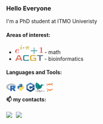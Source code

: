 ### Hello Everyone
I'm a PhD student at ITMO Univeristy

#### Areas of interest:
- <img src = "./icons/math.svg" width = "75"> - math
- <img src = "./icons/bioinformatics_v1.svg" width = "75"> - bioinformatics
#### Languages and Tools:
<img align="left" width="26px" src="https://raw.githubusercontent.com/github/explore/80688e429a7d4ef2fca1e82350fe8e3517d3494d/topics/r/r.png" />
<img align="left" width="26px" src="https://raw.githubusercontent.com/github/explore/80688e429a7d4ef2fca1e82350fe8e3517d3494d/topics/python/python.png" />
<img align="left" width="26px" src="https://raw.githubusercontent.com/github/explore/80688e429a7d4ef2fca1e82350fe8e3517d3494d/topics/cpp/cpp.png" />
<img align="left" width="26px" src="https://raw.githubusercontent.com/github/explore/80688e429a7d4ef2fca1e82350fe8e3517d3494d/topics/latex/latex.png" />
<img align="left" width="26px" src=https://raw.githubusercontent.com/github/explore/80688e429a7d4ef2fca1e82350fe8e3517d3494d/topics/jupyter-notebook/jupyter-notebook.png />
<br/>

#### 📫 my contacts:
[<img align="left" width="26px" src="https://cdn.jsdelivr.net/npm/simple-icons@v4/icons/telegram.svg" />][telegram]
[<img align="left" width="26px" src="https://cdn.jsdelivr.net/npm/simple-icons@v4/icons/gmail.svg" />][mail]
<br/>

[telegram]: https://t.me/vdsukhov
[mail]: mailto:vdsukhov@yandex.ru
